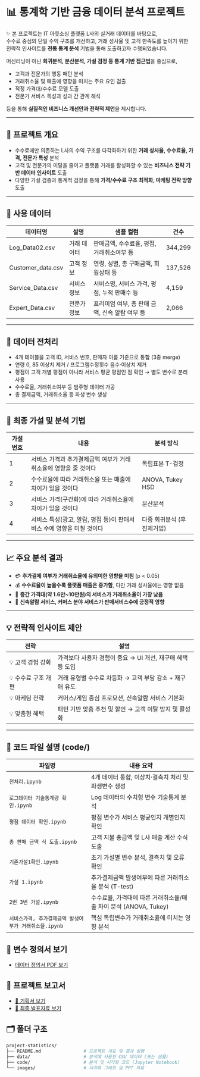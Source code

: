# 📊 통계학 기반 금융 데이터 분석 프로젝트

✨ 본 프로젝트는 IT 아웃소싱 플랫폼 L사의 실거래 데이터를 바탕으로,  
수수료 중심의 단일 수익 구조를 개선하고, 거래 성사율 및 고객 만족도를 높이기 위한  
전략적 인사이트를 **전통 통계 분석** 기법을 통해 도출하고자 수행되었습니다.

머신러닝이 아닌 **회귀분석, 분산분석, 가설 검정 등 통계 기반 접근법**을 중심으로,

- 고객과 전문가의 행동 패턴 분석  
- 거래취소율 및 매출에 영향을 미치는 주요 요인 검출  
- 적정 가격대/수수료 모델 도출  
- 전문가 서비스 특성과 성과 간 관계 해석  

등을 통해 **실질적인 비즈니스 개선안과 전략적 제언**을 제시합니다.

---

## 📌 프로젝트 개요

- 수수료에만 의존하는 L사의 수익 구조를 다각화하기 위한 **거래 성사율, 수수료율, 가격, 전문가 특성** 분석
- 고객 및 전문가의 이탈을 줄이고 플랫폼 거래를 활성화할 수 있는 **비즈니스 전략 기반 데이터 인사이트** 도출
- 다양한 가설 검증과 통계적 검정을 통해 **가격/수수료 구조 최적화, 마케팅 전략 방향** 도출

---

## 🧩 사용 데이터

| 데이터명 | 설명 | 샘플 컬럼 | 건수 |
|----------|------|-----------|------|
| Log_Data02.csv | 거래 데이터 | 판매금액, 수수료율, 평점, 거래취소여부 등 | 344,299 |
| Customer_data.csv | 고객 정보 | 연령, 성별, 총 구매금액, 회원상태 등 | 137,526 |
| Service_Data.csv | 서비스 정보 | 서비스명, 서비스 가격, 평점, 누적 판매수 등 | 4,159 |
| Expert_Data.csv | 전문가 정보 | 프리미엄 여부, 총 판매 금액, 신속 알람 여부 등 | 2,066 |

---

## 🧪 데이터 전처리

- 4개 테이블을 고객 ID, 서비스 번호, 판매자 이름 기준으로 통합 (3중 merge)
- 연령 0, 85 이상치 제거 / 프로그램수정횟수 음수·이상치 제거
- 평점이 고객 개별 평점이 아니라 서비스 평균 평점인 점 확인 → 별도 변수로 분리 사용
- 수수료율, 거래취소여부 등 범주형 데이터 가공
- 총 결제금액, 거래취소율 등 파생 변수 생성

---

## 🧠 최종 가설 및 분석 기법

| 가설 번호 | 내용 | 분석 방식 |
|-----------|------|------------|
| 1 | 서비스 가격과 추가결제금액 여부가 거래취소율에 영향을 줄 것이다 | 독립표본 T-검정 |
| 2 | 수수료율에 따라 거래취소율 또는 매출에 차이가 있을 것이다 | ANOVA, Tukey HSD |
| 3 | 서비스 가격(구간화)에 따라 거래취소율에 차이가 있을 것이다 | 분산분석 |
| 4 | 서비스 특성(광고, 알람, 평점 등)이 판매서비스 수에 영향을 미칠 것이다 | 다중 회귀분석 (후진제거법) |

---

## 📈 주요 분석 결과

- 💳 **추가결제 여부가 거래취소율에 유의미한 영향을 미침** (p < 0.05)
- 💰 **수수료율이 높을수록 플랫폼 매출은 증가함**, 다만 거래 성사율에는 영향 없음
- 💸 **중간 가격대(약 1.6만~10만원)의 서비스가 거래취소율이 가장 낮음**
- 📣 **신속알람 서비스, 커머스 분야 서비스가 판매서비스수에 긍정적 영향**

---

## 💡 전략적 인사이트 제안

| 전략 | 설명 |
|------|------|
| 💡 고객 경험 강화 | 가격보다 사용자 경험이 중요 → UI 개선, 재구매 혜택 등 도입 |
| 💡 수수료 구조 개편 | 거래 유형별 수수료 차등화 → 고객 부담 감소 + 재구매 유도 |
| 💡 마케팅 전략 | 커머스/게임 중심 프로모션, 신속알람 서비스 기본화 |
| 💡 맞춤형 혜택 | 패턴 기반 맞춤 추천 및 할인 → 고객 이탈 방지 및 활성화 |

---

## 📒 코드 파일 설명 (code/)

| 파일명 | 내용 요약 |
|--------|-----------|
| `전처리.ipynb` | 4개 데이터 통합, 이상치·결측치 처리 및 파생변수 생성 |
| `로그데이터 기술통계량 확인.ipynb` | Log 데이터의 수치형 변수 기술통계 분석 |
| `평점 데이터 확인.ipynb` | 평점 변수가 서비스 평균인지 개별인지 확인 |
| `총 판매 금액 식 도출.ipynb` | 고객 지불 총금액 및 L사 매출 계산 수식 도출 |
| `기존가설1확인.ipynb` | 초기 가설별 변수 분석, 결측치 및 오류 확인 |
| `가설 1.ipynb` | 추가결제금액 발생여부에 따른 거래취소율 분석 (T-test) |
| `2번 3번 가설.ipynb` | 수수료율, 가격대에 따른 거래취소율/매출 차이 분석 (ANOVA, Tukey) |
| `서비스가격, 추가결제금액 발생여부가 거래취소율.ipynb` | 핵심 독립변수가 거래취소율에 미치는 영향 분석 |

## 📄 변수 정의서 보기

- [데이터 정의서 PDF 보기](./data/data_dictionary.pdf)

## 📄 프로젝트 보고서

- [🔗 기획서 보기](./results/project_proposal.pdf)
- [🔗 최종 발표자료 보기](./results/project_presentation.pdf)

## 🗂 폴더 구조

```bash
project-statistics/
├── README.md                # 프로젝트 개요 및 결과 설명
├── data/                    # 분석에 사용된 CSV 데이터 (또는 샘플)
├── code/                    # 분석 및 시각화 코드 (Jupyter Notebook)
└── images/                  # 시각화 그래프 및 PPT 자료
